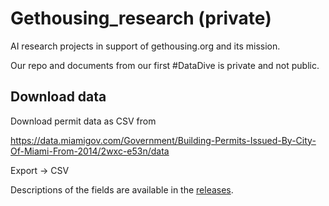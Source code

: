 # Gethousing_research (private) 
AI research projects in support of gethousing.org and its mission.

Our repo and documents from our first #DataDive is private and not public.

## Download data

Download permit data as CSV from

https://data.miamigov.com/Government/Building-Permits-Issued-By-City-Of-Miami-From-2014/2wxc-e53n/data

Export -> CSV

Descriptions of the fields are available in the [releases](https://github.com/gethousing/gethousing_research/releases/).
